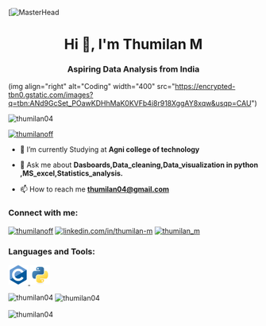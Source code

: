 [![MasterHead](https://imarticus.org/blog/wp-content/uploads/2019/05/daonline.gif)
<h1 align="center">Hi 👋, I'm Thumilan M</h1>
<h3 align="center">Aspiring Data Analysis from India</h3>

(img align="right" alt="Coding" width="400" src="https://encrypted-tbn0.gstatic.com/images?q=tbn:ANd9GcSet_POawKDHhMaK0KVFb4i8r918XggAY8xqw&usqp=CAU")

<p align="left"> <img src="https://komarev.com/ghpvc/?username=thumilan04&label=Profile%20views&color=0e75b6&style=flat" alt="thumilan04" /> </p>

<p align="left"> <a href="https://twitter.com/thumilanoff" target="blank"><img src="https://img.shields.io/twitter/follow/thumilanoff?logo=twitter&style=for-the-badge" alt="thumilanoff" /></a> </p>

- 🔭 I’m currently Studying at **Agni college of technology**

- 💬 Ask me about **Dasboards,Data_cleaning,Data_visualization in python ,MS_excel,Statistics_analysis.**

- 📫 How to reach me **thumilan04@gmail.com**

<h3 align="left">Connect with me:</h3>
<p align="left">
<a href="https://twitter.com/thumilanoff" target="blank"><img align="center" src="https://raw.githubusercontent.com/rahuldkjain/github-profile-readme-generator/master/src/images/icons/Social/twitter.svg" alt="thumilanoff" height="30" width="40" /></a>
<a href="https://linkedin.com/in/linkedin.com/in/thumilan-m" target="blank"><img align="center" src="https://raw.githubusercontent.com/rahuldkjain/github-profile-readme-generator/master/src/images/icons/Social/linked-in-alt.svg" alt="linkedin.com/in/thumilan-m" height="30" width="40" /></a>
<a href="https://instagram.com/thumilan_m" target="blank"><img align="center" src="https://raw.githubusercontent.com/rahuldkjain/github-profile-readme-generator/master/src/images/icons/Social/instagram.svg" alt="thumilan_m" height="30" width="40" /></a>
</p>

<h3 align="left">Languages and Tools:</h3>
<p align="left"> <a href="https://www.cprogramming.com/" target="_blank" rel="noreferrer"> <img src="https://raw.githubusercontent.com/devicons/devicon/master/icons/c/c-original.svg" alt="c" width="40" height="40"/> </a> <a href="https://www.python.org" target="_blank" rel="noreferrer"> <img src="https://raw.githubusercontent.com/devicons/devicon/master/icons/python/python-original.svg" alt="python" width="40" height="40"/> </a> </p>

<p><img align="left" src="https://github-readme-stats.vercel.app/api/top-langs?username=thumilan04&show_icons=true&locale=en&layout=compact" alt="thumilan04" /></p>

<p>&nbsp;<img align="center" src="https://github-readme-stats.vercel.app/api?username=thumilan04&show_icons=true&locale=en" alt="thumilan04" /></p>

<p><img align="center" src="https://github-readme-streak-stats.herokuapp.com/?user=thumilan04&" alt="thumilan04" /></p>

